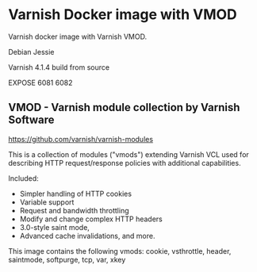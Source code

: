 Varnish Docker image with VMOD
==============================
Varnish docker image with Varnish VMOD.

Debian Jessie

Varnish 4.1.4 build from source

EXPOSE 6081 6082

VMOD - Varnish module collection by Varnish Software
----------------------------------------------------
https://github.com/varnish/varnish-modules

This is a collection of modules ("vmods") extending Varnish VCL used for
describing HTTP request/response policies with additional capabilities.

Included:

* Simpler handling of HTTP cookies
* Variable support
* Request and bandwidth throttling
* Modify and change complex HTTP headers
* 3.0-style saint mode,
* Advanced cache invalidations, and more.

This image contains the following vmods:
cookie, vsthrottle, header, saintmode, softpurge, tcp, var, xkey
